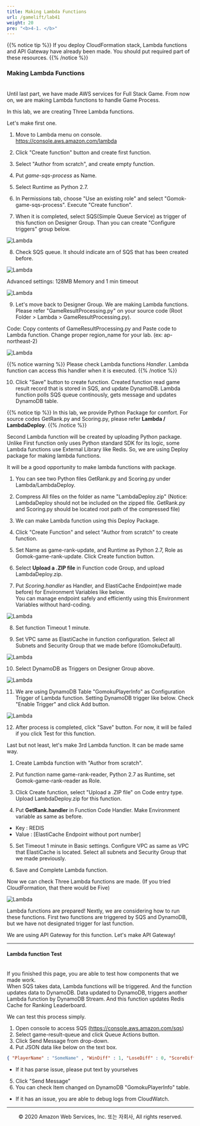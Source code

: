 ```yaml
---
title: Making Lambda Functions
url: /gamelift/lab41
weight: 20
pre: "<b>4-1. </b>"
---
```


{{% notice tip %}}
If you deploy CloudFormation stack, Lambda functions and API Gateway have already been made. You should put required part of these resources.
{{% /notice %}}

### Making Lambda Functions <br/><br/>

Until last part, we have made AWS services for Full Stack Game. From now on, we are making Lambda functions to handle Game Process.

In this lab, we are creating Three Lambda functions.

Let's make first one.

1. Move to Lambda menu on console. https://console.aws.amazon.com/lambda

2. Click "Create function" button and create first function.

3. Select "Author from scratch", and create empty function.

4. Put *game-sqs-process* as Name.

5. Select Runtime as Python 2.7.

6. In Permissions tab, choose "Use an existing role" and select "Gomok-game-sqs-process". Execute "Create function".

7. When it is completed, select SQS(Simple Queue Service) as trigger of this function on Designer Group. Than you can create "Configure triggers" group below.

![Lambda](./images/Lambda-1[en].png)

8. Check SQS queue. It should indicate arn of SQS that has been created before.

![Lambda](./images/Lambda-11[en].png)

Advanced settings: 128MB Memory and 1 min timeout

![Lambda](./images/Lambda-2[en].png)

9. Let's move back to Designer Group. We are making Lambda functions. Please refer "GameResultProcessing.py" on your source code (Root Folder > Lambda > GameResultProcessing.py).

Code: Copy contents of GameResultProcessing.py and Paste code to Lambda function. Change proper region_name for your lab. (ex: ap-northeast-2)

![Lambda](./images/Lambda-3[en].png)

{{% notice warning %}}
Please check Lambda functions *Handler*. Lambda function can access this handler when it is executed.
{{% /notice %}}

10. Click "Save" button to create function. Created function read game result record that is stored in SQS, and update DynamoDB. Lambda function polls SQS queue continously, gets message and updates DynamoDB table.

{{% notice tip %}}
In this lab, we provide Python Package for comfort. For source codes GetRank.py and Scoring.py, please refer **Lambda / LambdaDeploy**.
{{% /notice %}}

Second Lambda function will be created by uploading Python package.
Unlike First function only uses Python standard SDK for its logic, some Lambda functions use External Library like Redis.
So, we are using Deploy package for making lambda functions.

It will be a good opportunity to make lambda functions with package.


1. You can see two Python files GetRank.py and Scoring.py under Lambda/LambdaDeploy.

2. Compress All files on the folder as name "LambdaDeploy.zip" (Notice: LambdaDeploy should not be included on the zipped file. GetRank.py and Scoring.py should be located root path of the compressed file)

3. We can make Lambda function using this Deploy Package.

4. Click "Create Function" and select "Author from scratch" to create function.

5. Set Name as game-rank-update, and Runtime as Python 2.7, Role as Gomok-game-rank-update. Click Create function button.

6. Select **Upload a .ZIP file** in Function code Group, and upload LambdaDeploy.zip.

7. Put *Scoring.handler* as Handler, and ElastiCache Endpoint(we made before) for Environment Variables like below.    
You can manage endpoint safely and efficiently using this Environment Variables without hard-coding.

![Lambda](./images/Lambda-4[en].png)

8. Set function Timeout 1 minute.

9. Set VPC same as ElastiCache in function configuration. Select all Subnets and Security Group that we made before (GomokuDefault).

![Lambda](./images/Lambda-5[en].png)

10. Select DynamoDB as Triggers on Designer Group above.

![Lambda](./images/Lambda-6[en].png)

11. We are using DynamoDB Table "GomokuPlayerInfo" as Configuration Trigger of Lambda function. Setting DynamoDB trigger like below. Check "Enable Trigger" and click Add button.

![Lambda](./images/Lambda-7[en].png)

12. After process is completed, click "Save" button. For now, it will be failed if you click Test for this function.

Last but not least, let's make 3rd Lambda function. It can be made same way.

1. Create Lambda function with "Author from scratch".

2. Put function name game-rank-reader, Python 2.7 as Runtime, set Gomok-game-rank-reader as Role.

3. Click Create function, select "Upload a .ZIP file" on Code entry type. Upload LambdaDeploy.zip for this function.

4. Put **GetRank.handler** in Function Code Handler. Make Environment variable as same as before.
* Key : REDIS
* Value : [ElastiCache Endpoint without port number]

5. Set Timeout 1 minute in Basic settings. Configure VPC as same as VPC that ElastiCache is located. Select all subnets and Security Group that we made previously.

6. Save and Complete Lambda function.

Now we can check Three Lambda functions are made. (If you tried CloudFormation, that there would be Five)

![Lambda](./images/Lambda-8.png)

Lambda functions are prepared! Nextly, we are considering how to run these functions.
First two functions are triggered by SQS and DynamoDB, but we have not designated trigger for last function.

We are using API Gateway for this function. Let's make API Gateway!

---

#### Lambda function Test <br/><br/>


If you finished this page, you are able to test how components that we made work.    
When SQS takes data, Lambda functions will be triggered. And the function updates data to DynamoDB.
Data updated to DynamoDB, triggers another Lambda function by DynamoDB Stream. And this function updates Redis Cache for Ranking Leaderboard.

We can test this process simply.

1. Open console to access SQS (https://console.aws.amazon.com/sqs)
2. Select game-result-queue and click Queue Actions button.
3. Click Send Message from drop-down.
4. Put JSON data like below on the text box.
```json
{ "PlayerName" : "SomeName" , "WinDiff" : 1, "LoseDiff" : 0, "ScoreDiff" : 100 }
```
* If it has parse issue, please put text by yourselves

5. Click "Send Message"
6. You can check Item changed on DynamoDB "GomokuPlayerInfo" table.

* If it has an issue, you are able to debug logs from CloudWatch.

---
<p align="center">
© 2020 Amazon Web Services, Inc. 또는 자회사, All rights reserved.
</p>
